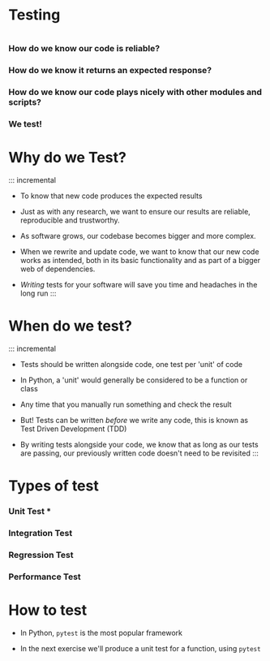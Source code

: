 # Testing
<style>
    .reveal section p {
    display: inline-block;
    font-size: 0.8em;
    line-height: 1em;
    vertical-align: top;
  }
</style>

#

### How do we know our code is reliable?

### How do we know it returns an expected response?

### How do we know our code plays nicely with other modules and scripts?

### We test!

# Why do we Test?
::: incremental
- To know that new code produces the expected results

- Just as with any research, we want to ensure our results are reliable, reproducible and trustworthy.

- As software grows, our codebase becomes bigger and more complex.

- When we rewrite and update code, we want to know that our new code works as intended, both in its basic functionality and as part of a bigger web of dependencies.

- *Writing* tests for your software will save you time and headaches in the long run
:::

# When do we test?
::: incremental
- Tests should be written alongside code, one test per 'unit' of code

- In Python, a 'unit' would generally be considered to be a function or class

- Any time that you manually run something and check the result

- But! Tests can be written *before* we write any code, this is known as Test Driven Development (TDD)

- By writing tests alongside your code, we know that as long as our tests are passing, our previously written code doesn't need to be revisited
:::

# Types of test

### Unit Test *

### Integration Test

### Regression Test

### Performance Test


# How to test

- In Python, `pytest` is the most popular framework

- In the next exercise we'll produce a unit test for a function, using `pytest`
